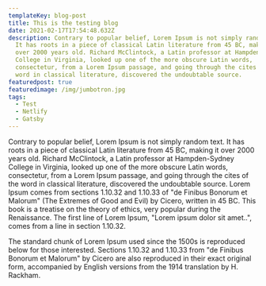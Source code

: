 ```yaml
---
templateKey: blog-post
title: This is the testing blog
date: 2021-02-17T17:54:48.632Z
description: Contrary to popular belief, Lorem Ipsum is not simply random text.
  It has roots in a piece of classical Latin literature from 45 BC, making it
  over 2000 years old. Richard McClintock, a Latin professor at Hampden-Sydney
  College in Virginia, looked up one of the more obscure Latin words,
  consectetur, from a Lorem Ipsum passage, and going through the cites of the
  word in classical literature, discovered the undoubtable source.
featuredpost: true
featuredimage: /img/jumbotron.jpg
tags:
  - Test
  - Netlify
  - Gatsby
---
```

<!--StartFragment-->

Contrary to popular belief, Lorem Ipsum is not simply random text. It has roots in a piece of classical Latin literature from 45 BC, making it over 2000 years old. Richard McClintock, a Latin professor at Hampden-Sydney College in Virginia, looked up one of the more obscure Latin words, consectetur, from a Lorem Ipsum passage, and going through the cites of the word in classical literature, discovered the undoubtable source. Lorem Ipsum comes from sections 1.10.32 and 1.10.33 of "de Finibus Bonorum et Malorum" (The Extremes of Good and Evil) by Cicero, written in 45 BC. This book is a treatise on the theory of ethics, very popular during the Renaissance. The first line of Lorem Ipsum, "Lorem ipsum dolor sit amet..", comes from a line in section 1.10.32.

The standard chunk of Lorem Ipsum used since the 1500s is reproduced below for those interested. Sections 1.10.32 and 1.10.33 from "de Finibus Bonorum et Malorum" by Cicero are also reproduced in their exact original form, accompanied by English versions from the 1914 translation by H. Rackham.

<!--EndFragment-->